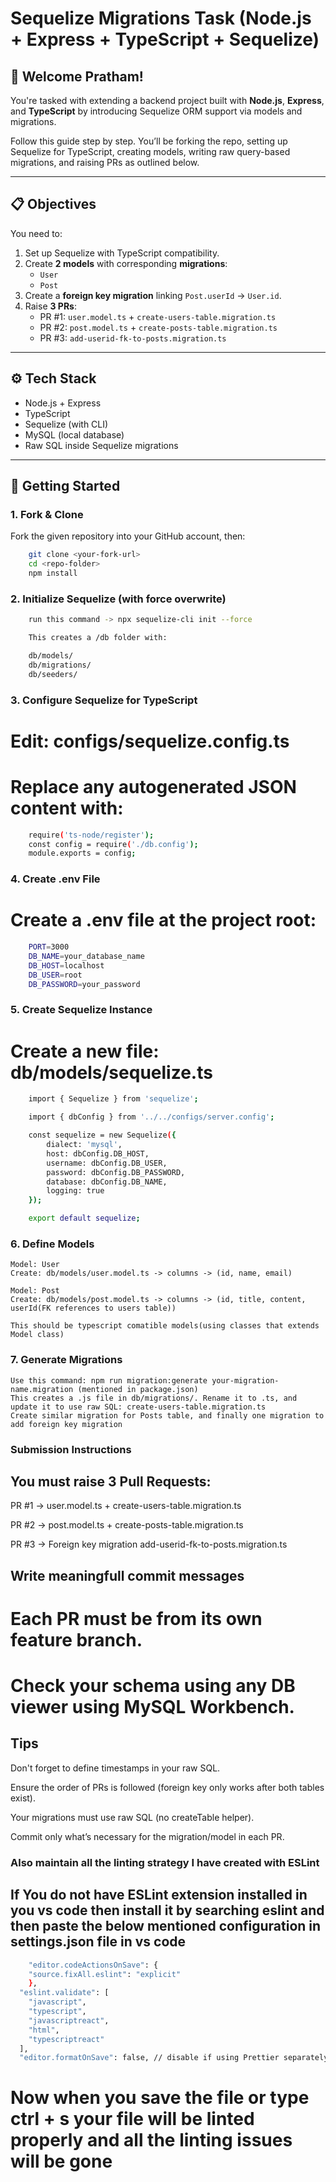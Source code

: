 # Sequelize Migrations Task (Node.js + Express + TypeScript + Sequelize)

## 👋 Welcome Pratham!

You're tasked with extending a backend project built with **Node.js**, **Express**, and **TypeScript** by introducing Sequelize ORM support via models and migrations.

Follow this guide step by step. You’ll be forking the repo, setting up Sequelize for TypeScript, creating models, writing raw query-based migrations, and raising PRs as outlined below.

---

## 📋 Objectives

You need to:

1. Set up Sequelize with TypeScript compatibility.
2. Create **2 models** with corresponding **migrations**:
   - `User`
   - `Post`
3. Create a **foreign key migration** linking `Post.userId` → `User.id`.
4. Raise **3 PRs**:
   - PR #1: `user.model.ts` + `create-users-table.migration.ts`
   - PR #2: `post.model.ts` + `create-posts-table.migration.ts`
   - PR #3: `add-userid-fk-to-posts.migration.ts`

---

## ⚙️ Tech Stack

- Node.js + Express
- TypeScript
- Sequelize (with CLI)
- MySQL (local database)
- Raw SQL inside Sequelize migrations

---

## 🚀 Getting Started

### 1. Fork & Clone

Fork the given repository into your GitHub account, then:

```bash
    git clone <your-fork-url>
    cd <repo-folder>
    npm install
```

### 2. Initialize Sequelize (with force overwrite)

```bash
    run this command -> npx sequelize-cli init --force

    This creates a /db folder with:

    db/models/
    db/migrations/
    db/seeders/
```

### 3. Configure Sequelize for TypeScript
# Edit: configs/sequelize.config.ts
# Replace any autogenerated JSON content with:

```bash
    require('ts-node/register');
    const config = require('./db.config');
    module.exports = config;
```


### 4. Create .env File
# Create a .env file at the project root:
```bash
    PORT=3000
    DB_NAME=your_database_name
    DB_HOST=localhost
    DB_USER=root
    DB_PASSWORD=your_password
```


### 5. Create Sequelize Instance
# Create a new file: db/models/sequelize.ts

```bash
    import { Sequelize } from 'sequelize';

    import { dbConfig } from '../../configs/server.config';

    const sequelize = new Sequelize({
        dialect: 'mysql',
        host: dbConfig.DB_HOST,
        username: dbConfig.DB_USER,
        password: dbConfig.DB_PASSWORD,
        database: dbConfig.DB_NAME,
        logging: true
    });

    export default sequelize;
```


### 6. Define Models
    Model: User
    Create: db/models/user.model.ts -> columns -> (id, name, email)

    Model: Post
    Create: db/models/post.model.ts -> columns -> (id, title, content, userId(FK references to users table))

    This should be typescript comatible models(using classes that extends Model class)


### 7. Generate Migrations
    Use this command: npm run migration:generate your-migration-name.migration (mentioned in package.json)
    This creates a .js file in db/migrations/. Rename it to .ts, and update it to use raw SQL: create-users-table.migration.ts
    Create similar migration for Posts table, and finally one migration to add foreign key migration


### Submission Instructions

## You must raise 3 Pull Requests:
PR #1 → user.model.ts + create-users-table.migration.ts

PR #2 → post.model.ts + create-posts-table.migration.ts

PR #3 → Foreign key migration add-userid-fk-to-posts.migration.ts
## Write meaningfull commit messages

# Each PR must be from its own feature branch.

# Check your schema using any DB viewer using MySQL Workbench.

## Tips
Don't forget to define timestamps in your raw SQL.

Ensure the order of PRs is followed (foreign key only works after both tables exist).

Your migrations must use raw SQL (no createTable helper).

Commit only what’s necessary for the migration/model in each PR.


### Also maintain all the linting strategy I have created with ESLint
## If You do not have ESLint extension installed in you vs code then install it by searching eslint and then paste the below mentioned configuration in settings.json file in vs code

```bash
    "editor.codeActionsOnSave": {
    "source.fixAll.eslint": "explicit"
    },
  "eslint.validate": [
    "javascript",
    "typescript",
    "javascriptreact",
    "html",
    "typescriptreact"
  ],
  "editor.formatOnSave": false, // disable if using Prettier separately
```

# Now when you save the file or type ctrl + s your file will be linted properly and all the linting issues will be gone
